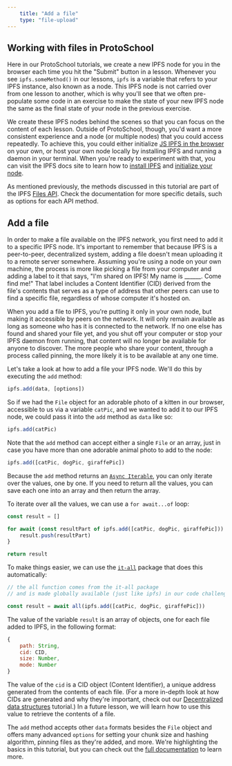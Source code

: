 ```yaml
---
    title: "Add a file"
    type: "file-upload"
---
```


## Working with files in ProtoSchool
Here in our ProtoSchool tutorials, we create a new IPFS node for you in the browser each time you hit the "Submit" button in a lesson. Whenever you see `ipfs.someMethod()` in our lessons, `ipfs` is a variable that refers to your IPFS instance, also known as a node. This IPFS node is not carried over from one lesson to another, which is why you'll see that we often pre-populate some code in an exercise to make the state of your new IPFS node the same as the final state of your node in the previous exercise.

We create these IPFS nodes behind the scenes so that you can focus on the content of each lesson.  Outside of ProtoSchool, though, you'd want a more consistent experience and a node (or multiple nodes) that you could access repeatedly. To achieve this, you could either initialize [JS IPFS in the browser](https://github.com/ipfs/js-ipfs#use-in-the-browser) on your own, or host your own node locally by installing IPFS and running a daemon in your terminal. When you're ready to experiment with that, you can visit the IPFS docs site to learn how to [install IPFS](https://docs.ipfs.io/guides/guides/install/) and [initialize your node](https://docs.ipfs.io/introduction/usage/#initialize-the-repository).

As mentioned previously, the methods discussed in this tutorial are part of the IPFS [Files API](https://github.com/ipfs/interface-js-ipfs-core/blob/master/SPEC/FILES.md). Check the documentation for more specific details, such as options for each API method.

## Add a file

In order to make a file available on the IPFS network, you first need to add it to a specific IPFS node. It's important to remember that because IPFS is a peer-to-peer, decentralized system, adding a file doesn't mean uploading it to a remote server somewhere. Assuming you're using a node on your own machine, the process is more like picking a file from your computer and adding a label to it that says, "I'm shared on IPFS! My name is ______. Come find me!" That label includes a Content Identifier (CID) derived from the file's contents that serves as a type of address that other peers can use to find a specific file, regardless of whose computer it's hosted on.

When you add a file to IPFS, you're putting it only in your own node, but making it accessible by peers on the network. It will only remain available as long as someone who has it is connected to the network. If no one else has found and shared your file yet, and you shut off your computer or stop your IPFS daemon from running, that content will no longer be available for anyone to discover. The more people who share your content, through a process called pinning, the more likely it is to be available at any one time.

Let's take a look at how to add a file your IPFS node. We'll do this by executing the `add` method:

```javascript
ipfs.add(data, [options])
```

So if we had the `File` object for an adorable photo of a kitten in our browser, accessible to us via a variable `catPic`, and we wanted to add it to our IPFS node, we could pass it into the `add` method as `data` like so:

```javascript
ipfs.add(catPic)
```

Note that the `add` method can accept either a single `File` or an array, just in case you have more than one adorable animal photo to add to the node:

```javascript
ipfs.add([catPic, dogPic, giraffePic])
```

Because the `add` method returns an [`Async Iterable`](https://developer.mozilla.org/en-US/docs/Web/JavaScript/Reference/Statements/for-await...of), you can only iterate over the values, one by one. If you need to return all the values, you can save each one into an array and then return the array.

To iterate over all the values, we can use a `for await...of` loop:

```javascript
const result = []

for await (const resultPart of ipfs.add([catPic, dogPic, giraffePic])) {
    result.push(resultPart)
}

return result
```

To make things easier, we can use the [`it-all`](https://www.npmjs.com/package/it-all) package that does this automatically:

```javascript
// the all function comes from the it-all package
// and is made globally available (just like ipfs) in our code challenges

const result = await all(ipfs.add([catPic, dogPic, giraffePic]))
```

The value of the variable `result` is an array of objects, one for each file added to IPFS, in the following format:

```javascript
{
    path: String,
    cid: CID,
    size: Number,
    mode: Number
}
```

The value of the `cid` is a CID object (Content Identifier), a unique address generated from the contents of each file. (For a more in-depth look at how CIDs are generated and why they're important, check out our [Decentralized data structures](https://proto.school/#/data-structures) tutorial.) In a future lesson, we will learn how to use this value to retrieve the contents of a file.

The `add` method accepts other `data` formats besides the `File` object and offers many advanced `options` for setting your chunk size and hashing algorithm, pinning files as they're added, and more. We're highlighting the basics in this tutorial, but you can check out the [full documentation](https://github.com/ipfs/interface-js-ipfs-core/blob/master/SPEC/FILES.md#add) to learn more.
